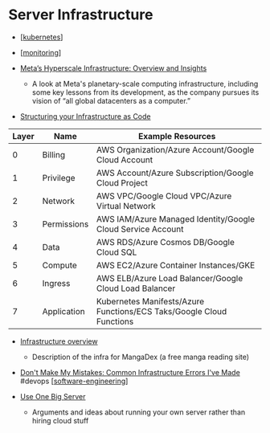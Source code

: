 Server Infrastructure
=====================

* [[kubernetes]]
* [[monitoring]]

* [Meta’s Hyperscale Infrastructure: Overview and Insights](https://cacm.acm.org/research/metas-hyperscale-infrastructure-overview-and-insights/)
    * A look at Meta's planetary-scale computing infrastructure, including some key lessons from its development, as the company pursues its vision of “all global datacenters as a computer.”


* [Structuring your Infrastructure as Code](https://leebriggs.co.uk/blog/2023/08/17/structuring-iac)

Layer |Name |Example Resources
|-|-|-|
0 |Billing |AWS Organization/Azure Account/Google Cloud Account
1 |Privilege |AWS Account/Azure Subscription/Google Cloud Project
2 |Network |AWS VPC/Google Cloud VPC/Azure Virtual Network
3 |Permissions |AWS IAM/Azure Managed Identity/Google Cloud Service Account
4 |Data |AWS RDS/Azure Cosmos DB/Google Cloud SQL
5 |Compute |AWS EC2/Azure Container Instances/GKE
6 |Ingress |AWS ELB/Azure Load Balancer/Google Cloud Load Balancer
7 |Application |Kubernetes Manifests/Azure Functions/ECS Taks/Google Cloud Functions


* [Infrastructure overview](https://mangadex.dev/mangadex-v5-infrastructure-overview/)
    * Description of the infra for MangaDex (a free manga reading site)

* [Don't Make My Mistakes: Common Infrastructure Errors I've Made](https://matduggan.com/mistakes/) #devops [[software-engineering]]

* [Use One Big Server](https://specbranch.com/posts/one-big-server/)
    * Arguments and ideas about running your own server rather than hiring cloud stuff

[//begin]: # "Autogenerated link references for markdown compatibility"
[kubernetes]: kubernetes.md "Kubernetes"
[monitoring]: monitoring.md "Monitoring"
[software-engineering]: software-engineering.md "Software Engineering"
[//end]: # "Autogenerated link references"